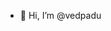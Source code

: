- 👋 Hi, I’m @vedpadu

<!---
vedpadu/vedpadu is a ✨ special ✨ repository because its `README.md` (this file) appears on your GitHub profile.
You can click the Preview link to take a look at your changes.
--->
